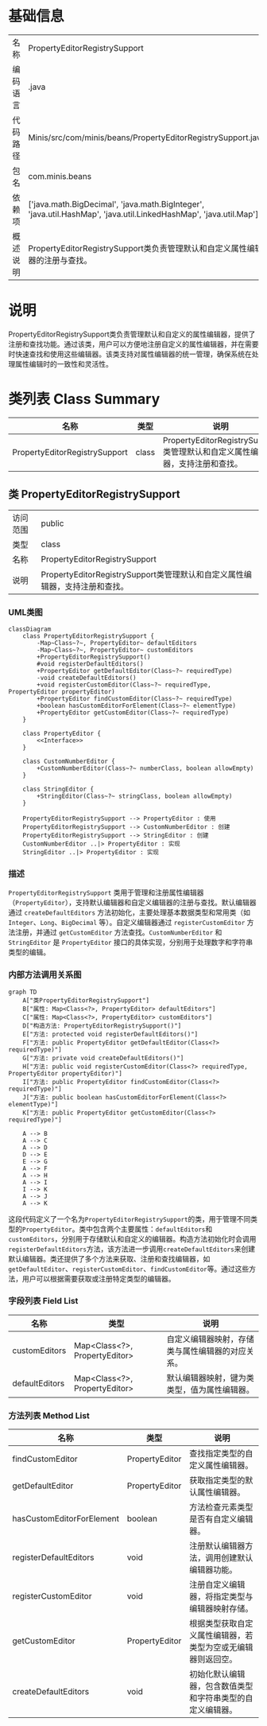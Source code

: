 # 基础信息

|      |      |
|------|------|
| 名称 | PropertyEditorRegistrySupport |
| 编码语言 | .java |
| 代码路径 | Minis/src/com/minis/beans/PropertyEditorRegistrySupport.java |
| 包名 | com.minis.beans |
| 依赖项 | ['java.math.BigDecimal', 'java.math.BigInteger', 'java.util.HashMap', 'java.util.LinkedHashMap', 'java.util.Map'] |
| 概述说明 | PropertyEditorRegistrySupport类负责管理默认和自定义属性编辑器的注册与查找。 |

# 说明

PropertyEditorRegistrySupport类负责管理默认和自定义的属性编辑器，提供了注册和查找功能。通过该类，用户可以方便地注册自定义的属性编辑器，并在需要时快速查找和使用这些编辑器。该类支持对属性编辑器的统一管理，确保系统在处理属性编辑时的一致性和灵活性。

# 类列表 Class Summary

| 名称   | 类型  | 说明 |
|-------|------|-------------|
| PropertyEditorRegistrySupport | class | PropertyEditorRegistrySupport类管理默认和自定义属性编辑器，支持注册和查找。 |



## 类 PropertyEditorRegistrySupport

|      |      |
|------|------|
| 访问范围 | public |
| 类型 | class |
| 名称 | PropertyEditorRegistrySupport |
| 说明 | PropertyEditorRegistrySupport类管理默认和自定义属性编辑器，支持注册和查找。 |


### UML类图

```mermaid
classDiagram
    class PropertyEditorRegistrySupport {
        -Map~Class~?~, PropertyEditor~ defaultEditors
        -Map~Class~?~, PropertyEditor~ customEditors
        +PropertyEditorRegistrySupport()
        #void registerDefaultEditors()
        +PropertyEditor getDefaultEditor(Class~?~ requiredType)
        -void createDefaultEditors()
        +void registerCustomEditor(Class~?~ requiredType, PropertyEditor propertyEditor)
        +PropertyEditor findCustomEditor(Class~?~ requiredType)
        +boolean hasCustomEditorForElement(Class~?~ elementType)
        +PropertyEditor getCustomEditor(Class~?~ requiredType)
    }

    class PropertyEditor {
        <<Interface>>
    }

    class CustomNumberEditor {
        +CustomNumberEditor(Class~?~ numberClass, boolean allowEmpty)
    }

    class StringEditor {
        +StringEditor(Class~?~ stringClass, boolean allowEmpty)
    }

    PropertyEditorRegistrySupport --> PropertyEditor : 使用
    PropertyEditorRegistrySupport --> CustomNumberEditor : 创建
    PropertyEditorRegistrySupport --> StringEditor : 创建
    CustomNumberEditor ..|> PropertyEditor : 实现
    StringEditor ..|> PropertyEditor : 实现
```

### 描述
`PropertyEditorRegistrySupport` 类用于管理和注册属性编辑器（`PropertyEditor`），支持默认编辑器和自定义编辑器的注册与查找。默认编辑器通过 `createDefaultEditors` 方法初始化，主要处理基本数据类型和常用类（如 `Integer`、`Long`、`BigDecimal` 等）。自定义编辑器通过 `registerCustomEditor` 方法注册，并通过 `getCustomEditor` 方法查找。`CustomNumberEditor` 和 `StringEditor` 是 `PropertyEditor` 接口的具体实现，分别用于处理数字和字符串类型的编辑。


### 内部方法调用关系图

```mermaid
graph TD
    A["类PropertyEditorRegistrySupport"]
    B["属性: Map<Class<?>, PropertyEditor> defaultEditors"]
    C["属性: Map<Class<?>, PropertyEditor> customEditors"]
    D["构造方法: PropertyEditorRegistrySupport()"]
    E["方法: protected void registerDefaultEditors()"]
    F["方法: public PropertyEditor getDefaultEditor(Class<?> requiredType)"]
    G["方法: private void createDefaultEditors()"]
    H["方法: public void registerCustomEditor(Class<?> requiredType, PropertyEditor propertyEditor)"]
    I["方法: public PropertyEditor findCustomEditor(Class<?> requiredType)"]
    J["方法: public boolean hasCustomEditorForElement(Class<?> elementType)"]
    K["方法: public PropertyEditor getCustomEditor(Class<?> requiredType)"]

    A --> B
    A --> C
    A --> D
    D --> E
    E --> G
    A --> F
    A --> H
    A --> I
    I --> K
    A --> J
    A --> K
```

这段代码定义了一个名为`PropertyEditorRegistrySupport`的类，用于管理不同类型的`PropertyEditor`。类中包含两个主要属性：`defaultEditors`和`customEditors`，分别用于存储默认和自定义的编辑器。构造方法初始化时会调用`registerDefaultEditors`方法，该方法进一步调用`createDefaultEditors`来创建默认编辑器。类还提供了多个方法来获取、注册和查找编辑器，如`getDefaultEditor`、`registerCustomEditor`、`findCustomEditor`等。通过这些方法，用户可以根据需要获取或注册特定类型的编辑器。

### 字段列表 Field List

| 名称  | 类型  | 说明 |
|-------|-------|------|
| customEditors | Map<Class<?>, PropertyEditor> | 自定义编辑器映射，存储类与属性编辑器的对应关系。 |
| defaultEditors | Map<Class<?>, PropertyEditor> | 默认编辑器映射，键为类类型，值为属性编辑器。 |

### 方法列表 Method List

| 名称  | 类型  | 说明 |
|-------|-------|------|
| findCustomEditor | PropertyEditor | 查找指定类型的自定义属性编辑器。 |
| getDefaultEditor | PropertyEditor | 获取指定类型的默认属性编辑器。 |
| hasCustomEditorForElement | boolean | 方法检查元素类型是否有自定义编辑器。 |
| registerDefaultEditors | void | 注册默认编辑器方法，调用创建默认编辑器功能。 |
| registerCustomEditor | void | 注册自定义编辑器，将指定类型与编辑器映射存储。 |
| getCustomEditor | PropertyEditor | 根据类型获取自定义属性编辑器，若类型为空或无编辑器则返回空。 |
| createDefaultEditors | void | 初始化默认编辑器，包含数值类型和字符串类型的自定义编辑器。 |




